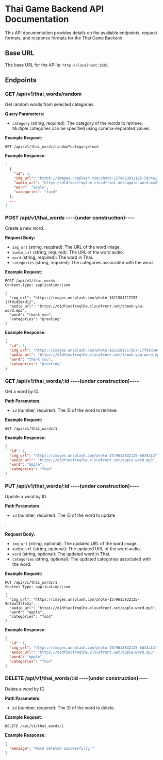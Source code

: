 # Thai Game Backend API Documentation

This API documentation provides details on the available endpoints, request formats, and response formats for the Thai Game Backend.

## Base URL

The base URL for the API is: `http://localhost:3001`

## Endpoints

### GET /api/v1/thai_words/random

Get random words from selected categories.

**Query Parameters:**

- `category` (string, required): The category of the words to retrieve. Multiple categories can be specified using comma-separated values.

**Example Request:**

```
GET /api/v1/thai_words/random?category=food
```

**Example Response:**

```json
[
  {
    "id": 1,
    "img_url": "https://images.unsplash.com/photo-1579613832125-5d34a13ffe2a",
    "audio_url": "https://d1dfsocfrnqlhe.cloudfront.net/apple-word.mp3",
    "word": "apple",
    "categories": "food"
  },
  ...
]
```

### POST /api/v1/thai_words ----(under construction)----

Create a new word.

**Request Body:**

- `img_url` (string, required): The URL of the word image.
- `audio_url` (string, required): The URL of the word audio.
- `word` (string, required): The word in Thai.
- `categories` (string, required): The categories associated with the word.

**Example Request:**

```
POST /api/v1/thai_words
Content-Type: application/json

{
  "img_url": "https://images.unsplash.com/photo-1621581717257-17fd1d594d12",
  "audio_url": "https://d1dfsocfrnqlhe.cloudfront.net/thank-you-word.mp3",
  "word": "thank you",
  "categories": "greeting"
}
```

**Example Response:**

```json
{
  "id": 5,
  "img_url": "https://images.unsplash.com/photo-1621581717257-17fd1d594d12",
  "audio_url": "https://d1dfsocfrnqlhe.cloudfront.net/thank-you-word.mp3",
  "word": "thank you",
  "categories": "greeting"
}
```

### GET /api/v1/thai_words/:id ----(under construction)----

Get a word by ID.

**Path Parameters:**

- `id` (number, required): The ID of the word to retrieve.

**Example Request:**

```
GET /api/v1/thai_words/1
```

**Example Response:**

```json
{
  "id": 1,
  "img_url": "https://images.unsplash.com/photo-1579613832125-5d34a13ffe2a",
  "audio_url": "https://d1dfsocfrnqlhe.cloudfront.net/apple-word.mp3",
  "word": "apple",
  "categories": "food"
}
```

### PUT /api/v1/thai_words/:id ----(under construction)----

Update a word by ID.

**Path Parameters:**

- `id` (number, required): The ID of the word to update

.

**Request Body:** 

- `img_url` (string, optional): The updated URL of the word image.
- `audio_url` (string, optional): The updated URL of the word audio.
- `word` (string, optional): The updated word in Thai.
- `categories` (string, optional): The updated categories associated with the word.

**Example Request:**

```
PUT /api/v1/thai_words/1
Content-Type: application/json

{
  "img_url": "https://images.unsplash.com/photo-1579613832125-5d34a13ffe2a",
  "audio_url": "https://d1dfsocfrnqlhe.cloudfront.net/apple-word.mp3",
  "word": "apple",
  "categories": "food"
}
```

**Example Response:**

```json
{
  "id": 1,
  "img_url": "https://images.unsplash.com/photo-1579613832125-5d34a13ffe2a",
  "audio_url": "https://d1dfsocfrnqlhe.cloudfront.net/apple-word.mp3",
  "word": "apple",
  "categories": "food"
}
```

### DELETE /api/v1/thai_words/:id ----(under construction)----

Delete a word by ID.

**Path Parameters:**

- `id` (number, required): The ID of the word to delete.

**Example Request:**

```
DELETE /api/v1/thai_words/1
```

**Example Response:**

```json
{
  "message": "Word deleted successfully."
}
```
